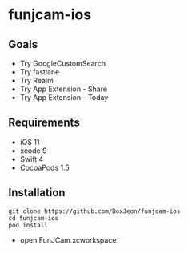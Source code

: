 # funjcam-ios

## Goals
* Try GoogleCustomSearch
* Try fastlane
* Try Realm
* Try App Extension - Share
* Try App Extension - Today

## Requirements
* iOS 11
* xcode 9
* Swift 4
* CocoaPods 1.5

## Installation
``` 
git clone https://github.com/BoxJeon/funjcam-ios
cd funjcam-ios
pod install
```

* open FunJCam.xcworkspace

